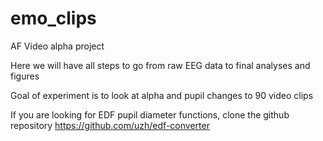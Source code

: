 # emo_clips
 AF Video alpha project 

Here we will have all steps to go from raw EEG data to final analyses and figures

Goal of experiment is to look at alpha and pupil changes to 90 video clips

If you are looking for EDF pupil diameter functions, clone the github repository https://github.com/uzh/edf-converter
